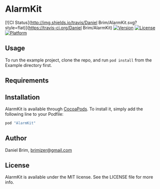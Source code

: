 # AlarmKit

[![CI Status](http://img.shields.io/travis/Daniel Brim/AlarmKit.svg?style=flat)](https://travis-ci.org/Daniel Brim/AlarmKit)
[![Version](https://img.shields.io/cocoapods/v/AlarmKit.svg?style=flat)](http://cocoapods.org/pods/AlarmKit)
[![License](https://img.shields.io/cocoapods/l/AlarmKit.svg?style=flat)](http://cocoapods.org/pods/AlarmKit)
[![Platform](https://img.shields.io/cocoapods/p/AlarmKit.svg?style=flat)](http://cocoapods.org/pods/AlarmKit)

## Usage

To run the example project, clone the repo, and run `pod install` from the Example directory first.

## Requirements

## Installation

AlarmKit is available through [CocoaPods](http://cocoapods.org). To install
it, simply add the following line to your Podfile:

```ruby
pod "AlarmKit"
```

## Author

Daniel Brim, brimizer@gmail.com

## License

AlarmKit is available under the MIT license. See the LICENSE file for more info.
